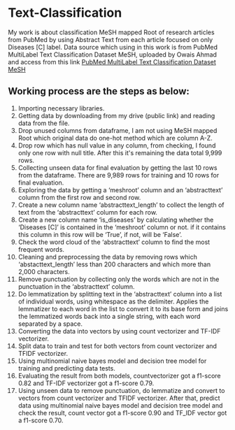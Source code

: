 # Text-Classification
My work is about classification MeSH mapped Root of research articles from PubMed by
using Abstract Text from each article focused on only Diseases [C] label. Data source which
using in this work is from PubMed MultiLabel Text Classification Dataset MeSH, uploaded by
Owais Ahmad and access from this link [PubMed MultiLabel Text Classification Dataset MeSH](https://www.kaggle.com/datasets/owaiskhan9654/pubmed-multilabel-text-classification)

## Working process are the steps as below:
1. Importing necessary libraries.
2. Getting data by downloading from my drive (public link) and reading data from the file.
3. Drop unused columns from dataframe, I am not using MeSH mapped Root which original
data do one-hot method which are column A-Z.
4. Drop row which has null value in any column, from checking, I found only one row with
null title. After this it's remaining the data total 9,999 rows.
5. Collecting unseen data for final evaluation by getting the last 10 rows from the
dataframe. There are 9,989 rows for training and 10 rows for final evaluation.
6. Exploring the data by getting a ‘meshroot’ column and an ‘abstracttext’ column from the
first row and second row.
7. Create a new column name ‘abstracttext_length’ to collect the length of text from the
‘abstracttext’ column for each row.
8. Create a new column name ‘is_diseases’ by calculating whether the ‘Diseases [C]’ is
contained in the ‘meshroot’ column or not. if it contains this column in this row will be
‘True’, if not, will be ‘False’.
9. Check the word cloud of the ‘abstracttext’ column to find the most frequent words.
10. Cleaning and preprocessing the data by removing rows which ‘abstacttext_length’ less
than 200 characters and which more than 2,000 characters.
11. Remove punctuation by collecting only the words which are not in the punctuation in the
‘abstracttext’ column.
12. Do lemmatization by splitting text in the ‘abstracttext’ column into a list of individual
words, using whitespace as the delimiter. Applies the lemmatizer to each word in the list
to convert it to its base form and joins the lemmatized words back into a single string,
with each word separated by a space.
13. Converting the data into vectors by using count vectorizer and TF-IDF vectorizer.
14. Split data to train and test for both vectors from count vectorizer and TFIDF vectorizer.
15. Using multinomial naive bayes model and decision tree model for training and predicting
data tests.
16. Evaluating the result from both models, countvectorizer got a f1-score 0.82 and TF-IDF
vectorizer got a f1-score 0.79.
17. Using unseen data to remove punctuation, do lemmatize and convert to vectors from
count vectorizer and TFIDF vectorizer. After that, predict data using multinomial naive
bayes model and decision tree model and check the result, count vector got a f1-score
0.90 and TF_IDF vector got a f1-score 0.70.